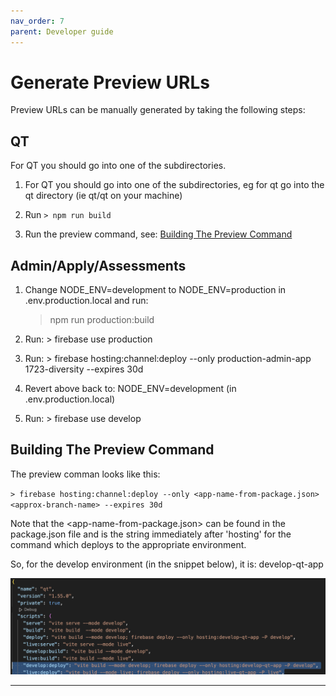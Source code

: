 ```yaml
---
nav_order: 7
parent: Developer guide
---
```


# Generate Preview URLs

Preview URLs can be manually generated by taking the following steps:

## QT

For QT you should go into one of the subdirectories.

1. For QT you should go into one of the subdirectories, eg for qt go into the qt directory (ie qt/qt on your machine)

2. Run `> npm run build`

3. Run the preview command, see: [Building The Preview Command](#building-the-preview-command)

## Admin/Apply/Assessments

1. Change NODE_ENV=development to NODE_ENV=production in .env.production.local and run: 

    > npm run production:build

2. Run: > firebase use production

3. Run: > firebase hosting:channel:deploy --only production-admin-app 1723-diversity --expires 30d

4. Revert above back to: NODE_ENV=development (in .env.production.local)

5. Run: > firebase use develop

## Building The Preview Command

The preview comman looks like this:

`> firebase hosting:channel:deploy --only <app-name-from-package.json> <approx-branch-name> --expires 30d`

Note that the \<app-name-from-package.json\> can be found in the package.json file and is the string immediately after 'hosting' for the command which deploys to the appropriate environment.

So, for the develop environment (in the snippet below), it is: develop-qt-app

![1](./images/preview-url1.png)

---
